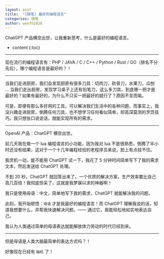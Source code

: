 ```yaml
---
layout: post
title:  "[随笔] 最好的编程语言"
categories: 随笔
author: wenfh2020
---
```


ChatGPT 产品横空出世，让我重新思考，什么是最好的编程语言。



* content
{:toc}

---

现在流行的编程语言有：PHP / JAVA / C / C++ / Python / Rust / GO（排名不分先后），哪个编程语言是最好的？！

---

当我们走进厨房，我们会发现厨房有很多刀具：切肉刀，砍骨刀，水果刀，瓜刨 ... 当我们走出厨房，发现学习桌子上还有铅笔刀，这么多刀具，到底哪一把才是最好的？如果有最好的，为什么不只买一把最好的就行了？原因不言而喻。

可是，即便有那么多好用的工具，可以解决我们生活中的各种问题，而事实上，我没兴趣走进厨房，倒腾任何刀具，也不想学习任何看似简单，却高深莫测的烹饪技巧。我只想张口说说话，就能实现所有的需求。

---

OpenAI 产品：ChatGPT 横空出世。

前几天我在做一个 lua 编程语言的小功能，因为我对 lua 不是很熟悉，倒腾了半小时还没有结果，这对于一个十几年编程经验的老程序员来说，脸上有点挂不住。

我灵机一动，能不能用 ChatGPT 试一下，我花了 5 分钟时间简单写下了我的需求文本，然后发送给 ChatGPT 处理。

不到 20 秒，ChatGPT 就回答出来了。一个优质的解决方案，生产效率要比自己高几百倍！我彻底惊呆了，这就是我梦寐以求的神器啊！

我只是使用母语：中文，简单地写下我的需求，ChatGPT 就能解决我的问题。

此刻，我开始顿悟：`母语` 才是我最好的编程语言！而 ChatGPT 理解我说的话，知道我想要什么，并帮我快速解决问题。—— 通过它，我能轻松地如实地表达自己。

我认为人类通过简单的母语表达就能解放体力劳动的时代已经到来。

---

但是母语是人类大脑最简单的表达方式吗？！

好像现在已经有 `脑机` 了！
